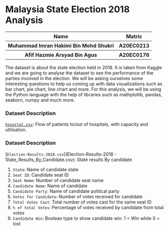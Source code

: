 # **Malaysia State Election 2018 Analysis**

<table>
  <tr>
    <th>Name</th>
    <th>Matric</th>
  </tr>
  <tr>
    <th>Muhammad Imran Hakimi Bin Mohd Shukri </th>
    <th>A20EC0213</th>
  </tr>
  <tr>
    <th>Afif Hazmie Arsyad Bin Agus</th>
    <th>A20EC0176</th>
  </tr>
</table>

The dataset is about the state election held in 2018. It is taken from Kaggle and we are going to analyse the dataset to see the performance of the parties involved in the election. We will be asking ourselves some interesting questions to help us coming up with data visualizations such as bar chart, pie chart, line chart and more. For this analysis, we will be using the Python language with the help of libraries such as mathplotlib, pandas, seaborn, numpy and much more.


### Dataset Description
[`hospital.csv`](hospital.csv): Flow of patients to/out of hospitals, with capacity and utilisation.

### Dataset Description
[`Election-Results-2018.csv`](Election-Results-2018 - State_Results_By_Candidate.csv): State results By candidate 

1) `State`: Name of candidate state 
2) `Seat ID`: Candidate seat ID
3) `Seat Name`: Number of candidate seat name 
3) `Candidate Name`: Name of candidate 
4) `Candidate Party`: Name of candidate political party
5) `Votes for Candidate`: Number of votes received for candidate
6) `Total Votes Cast`: Total number of votes cast for the same seat ID
7) `% of total Votes`: Percentage of votes received by candidate from total votes 
8) `Candidate Win`: Boolean type to show candidate win: 1 = Win while 0 = lost
